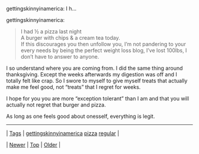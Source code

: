 <!--
title: gettingskinnyinamerica
date: 2020-06-28T15:27:00.211Z
tags: gettingskinnyinamerica, pizza, regular
-->


gettingskinnyinamerica: I h...

<p>gettingskinnyinamerica:</p>

<blockquote><p>I had &frac12; a pizza last night<br/>
A burger with chips &amp; a cream tea today.<br/>
If this discourages you then unfollow you, I’m not pandering to your every needs by being the perfect weight loss blog, I’ve lost 100lbs, I don’t have to answer to anyone.</p></blockquote>

<p>I so understand where you are coming from. I did the same thing around thanksgiving. Except the weeks afterwards my digestion was off and I totally felt like crap. So I swore to myself to give myself treats that actually make me feel good, not &ldquo;treats&rdquo; that I regret for weeks.</p>

<p>I hope for you you are more &ldquo;exception tolerant&rdquo; than I am and that you will actually not regret that burger and pizza.</p>

<p>As long as one feels good about onesself, everything is legit.</p>

<!--BOTTOM-POST-NAVIGATION-->
---

| [Tags](tags.md) | [gettingskinnyinamerica](tag-gettingskinnyinamerica.md) [pizza](tag-pizza.md) [regular](tag-regular.md) |

| [Newer](71649710454.md) | [Top](index.md) | [Older](71659178304.md) |